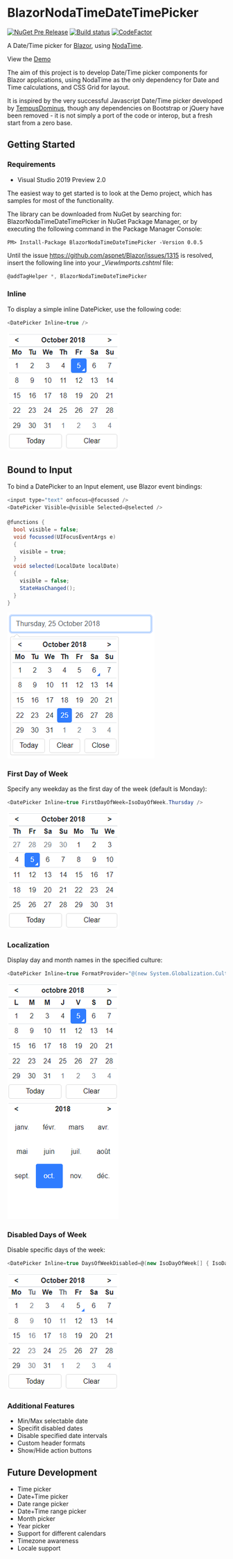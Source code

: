 # BlazorNodaTimeDateTimePicker

[![NuGet Pre Release](https://img.shields.io/badge/nuget-v0.0.5-orange.svg)](https://www.nuget.org/packages/BlazorNodaTimeDateTimePicker/)
[![Build status](https://ci.appveyor.com/api/projects/status/hhwnir90iqjyeh5p/branch/master?svg=true)](https://ci.appveyor.com/project/nheath99/blazornodatimedatetimepicker/branch/master)
[![CodeFactor](https://www.codefactor.io/repository/github/nheath99/blazornodatimedatetimepicker/badge)](https://www.codefactor.io/repository/github/nheath99/blazornodatimedatetimepicker)

A Date/Time picker for [Blazor](https://github.com/aspnet/Blazor), using [NodaTime](https://github.com/nodatime/nodatime).

View the [Demo](https://nodatimepicker.azurewebsites.net/)

The aim of this project is to develop Date/Time picker components for Blazor applications, using NodaTime as the only dependency for Date and Time calculations, and CSS Grid for layout.

It is inspired by the very successful Javascript Date/Time picker developed by [TempusDominus](https://github.com/tempusdominus/bootstrap-4), though any dependencies on Bootstrap or jQuery have been removed - it is not simply a port of the code or interop, but a fresh start from a zero base.

## Getting Started

### Requirements

- Visual Studio 2019 Preview 2.0

The easiest way to get started is to look at the Demo project, which has samples for most of the functionality.

The library can be downloaded from NuGet by searching for: BlazorNodaTimeDateTimePicker in NuGet Package Manager, or by executing the following command in the Package Manager Console:
````shell
PM> Install-Package BlazorNodaTimeDateTimePicker -Version 0.0.5
````
Until the issue https://github.com/aspnet/Blazor/issues/1315 is resolved, insert the following line into your *_ViewImports.cshtml* file:
````C#
@addTagHelper *, BlazorNodaTimeDateTimePicker
````
### Inline

To display a simple inline DatePicker, use the following code:
````C#
<DatePicker Inline=true />
````
![DatePicker1](/docs/images/DatePicker1.png)

## Bound to Input

To bind a DatePicker to an Input element, use Blazor event bindings:
````C#
<input type="text" onfocus=@focussed />
<DatePicker Visible=@visible Selected=@selected />

@functions {
  bool visible = false;
  void focussed(UIFocusEventArgs e)
  {
	visible = true;
  }
  void selected(LocalDate localDate)
  {
	visible = false;
	StateHasChanged();
  }
}
````
![DatePicker1](/docs/images/DatePicker_BoundToInput.png)

### First Day of Week

Specify any weekday as the first day of the week (default is Monday):

````C#
<DatePicker Inline=true FirstDayOfWeek=IsoDayOfWeek.Thursday />
````
![DatePicker First Day of Week](/docs/images/DatePicker_FirstDayOfWeek.png)

### Localization

Display day and month names in the specified culture:
````C#
<DatePicker Inline=true FormatProvider="@(new System.Globalization.CultureInfo("fr-FR"))" />
````
![DatePicker Localization](/docs/images/DatePicker_Localization.png)
![DatePicker Localization Months](/docs/images/DatePicker_Localization_Months.png)

### Disabled Days of Week

Disable specific days of the week:
````C#
<DatePicker Inline=true DaysOfWeekDisabled=@(new IsoDayOfWeek[] { IsoDayOfWeek.Monday, IsoDayOfWeek.Wednesday }) />
````
![DatePicker Disabled Days of Week](/docs/images/DatePicker_DaysOfWeekDisabled.png)

### Additional Features
- Min/Max selectable date
- Specifit disabled dates
- Disable specified date intervals
- Custom header formats
- Show/Hide action buttons

## Future Development
- Time picker
- Date+Time picker
- Date range picker
- Date+Time range picker
- Month picker
- Year picker
- Support for different calendars
- Timezone awareness
- Locale support
